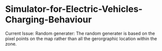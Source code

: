 # Simulator-for-Electric-Vehicles-Charging-Behaviour
Current Issue:
Random generater:
The random generater is based on the pixel points on the map  rather than all the gerorgraphic location within the zone.
